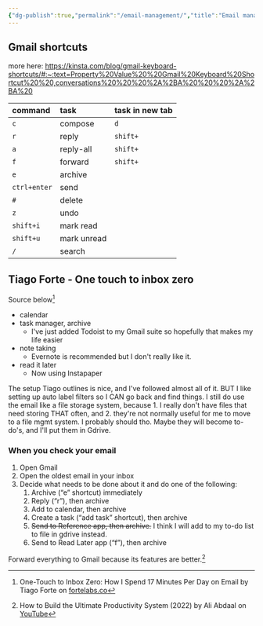 ```yaml
---
{"dg-publish":true,"permalink":"/email-management/","title":"Email management","tags":["productivity","technology"],"created":"2022-07-15T10:33:23+10:00","updated":"2022-07-22T10:33:23+10:00"}
---
```



## Gmail shortcuts

more here: <https://kinsta.com/blog/gmail-keyboard-shortcuts/#:~:text=Property%20Value%20%20Gmail%20Keyboard%20Shortcut%20%20,conversations%20%20%20%2A%2BA%20%20%20%2A%2BA%20>

| command | task | task in new tab |
| :-- | :-- | :-- |
| `c` | compose | `d` |
| `r` | reply | `shift+` |
| `a` | reply-all | `shift+` |
| `f` | forward | `shift+` |
| `e` | archive | |
| `ctrl+enter` | send | |
| `#` | delete | |
| `z` | undo | |
| `shift+i` | mark read   | |
| `shift+u` | mark unread | |
| `/` | search | |

## Tiago Forte - One touch to inbox zero

Source below[^1]

- calendar
- task manager, archive
  - I've just added Todoist to my Gmail suite so hopefully that makes my life easier
- note taking
  - Evernote is recommended but I don't really like it.
- read it later
  - Now using Instapaper

The setup Tiago outlines is nice, and I've followed almost all of it. BUT I like setting up auto label filters so I CAN go back and find things. I still do use the email like a file storage system, because 1. I really don't have files that need storing THAT often, and 2. they're not normally useful for me to move to a file mgmt system. I probably should tho. Maybe they will become to-do's, and I'll put them in Gdrive.

### When you check your email

1. Open Gmail
2. Open the oldest email in your inbox
3. Decide what needs to be done about it and do one of the following:
    1. Archive (“e” shortcut) immediately
    2. Reply (“r”), then archive
    3. Add to calendar, then archive
    4. Create a task (“add task” shortcut), then archive
    5. ~~Send to Reference app, then archive.~~ I think I will add to my to-do list to file in gdrive instead.
    6. Send to Read Later app (“f”), then archive

Forward everything to Gmail because its features are better.[^2]

[^1]: One-Touch to Inbox Zero: How I Spend 17 Minutes Per Day on Email by Tiago Forte on [fortelabs.co](https://fortelabs.co/blog/one-touch-to-inbox-zero/)[^2]

[^2]: How to Build the Ultimate Productivity System (2022) by Ali Abdaal on [YouTube](https://www.youtube.com/watch?v=T6hmdrsLQj8)
